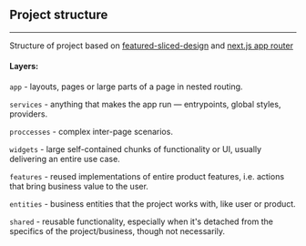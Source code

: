 ## Project structure

---

Structure of project based on [featured-sliced-design](https://feature-sliced.design) and [next.js app router](https://nextjs.org/docs/app)

#### Layers:

`app` - layouts, pages or large parts of a page in nested routing.

`services` - anything that makes the app run — entrypoints, global styles, providers.

`proccesses` - complex inter-page scenarios.

`widgets` - large self-contained chunks of functionality or UI, usually delivering an entire use case.

`features` - reused implementations of entire product features, i.e. actions that bring business value to the user.

`entities` - business entities that the project works with, like user or product.

`shared` - reusable functionality, especially when it's detached from the specifics of the project/business, though not necessarily.